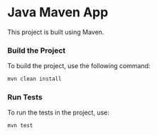 # Java Maven App

This project is built using Maven.

### Build the Project

To build the project, use the following command:

```bash
mvn clean install
```

### Run Tests

To run the tests in the project, use:

```bash
mvn test
```


